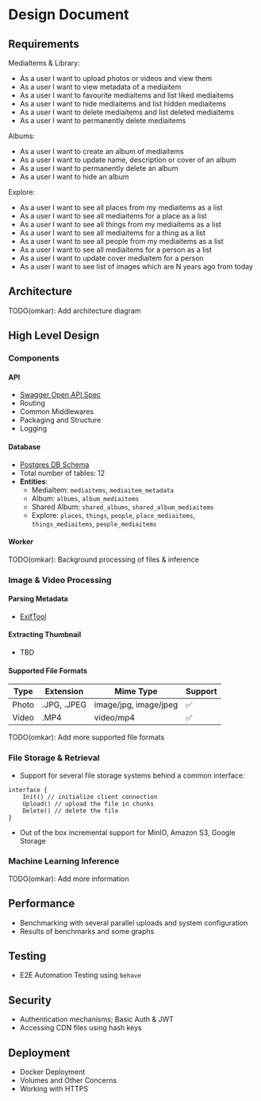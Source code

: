 # Design Document

## Requirements
MediaItems & Library:
- As a user I want to upload photos or videos and view them
- As a user I want to view metadata of a mediaitem
- As a user I want to favourite mediaitems and list liked mediaitems
- As a user I want to hide mediaitems and list hidden mediaitems
- As a user I want to delete mediaitems and list deleted mediaitems
- As a user I want to permanently delete mediaitems

Albums:
- As a user I want to create an album of mediaitems
- As a user I want to update name, description or cover of an album
- As a user I want to permanently delete an album
- As a user I want to hide an album

Explore:
- As a user I want to see all places from my mediaitems as a list
- As a user I want to see all mediaitems for a place as a list
- As a user I want to see all things from my mediaitems as a list
- As a user I want to see all mediaitems for a thing as a list
- As a user I want to see all people from my mediaitems as a list
- As a user I want to see all mediaitems for a person as a list
- As a user I want to update cover mediaitem for a person
- As a user I want to see list of images which are N years ago from today

## Architecture
TODO(omkar): Add architecture diagram

## High Level Design

### Components

#### API
- [Swagger Open API Spec](assets/swagger.yaml)
- Routing
- Common Middlewares
- Packaging and Structure
- Logging

#### Database
- [Postgres DB Schema](assets/schema.sql)
- Total number of tables: 12
- **Entities**:
    - MediaItem: `mediaitems`, `mediaitem_metadata`
    - Album: `albums`, `album_mediaitems`
    - Shared Album: `shared_albums`, `shared_album_mediaitems`
    - Explore: `places`, `things`, `people`, `place_mediaitems`, `things_mediaitems`, `people_mediaitems`

#### Worker
TODO(omkar): Background processing of files & inference

### Image & Video Processing

#### Parsing Metadata 
- [ExifTool](https://www.exiftool.org/)

#### Extracting Thumbnail
- TBD

#### Supported File Formats
| Type | Extension | Mime Type | Support |
| ---- | --------- | --------- | ------- |
| Photo | .JPG, .JPEG | image/jpg, image/jpeg | ✅ |
| Video | .MP4 | video/mp4 | ✅ |
TODO(omkar): Add more supported file formats

### File Storage & Retrieval
- Support for several file storage systems behind a common interface:
```
interface {
    Init() // initialize client connection
    Upload() // upload the file in chunks
    Delete() // delete the file
}
```
- Out of the box incremental support for MinIO, Amazon S3, Google Storage

### Machine Learning Inference
TODO(omkar): Add more information

## Performance
- Benchmarking with several parallel uploads and system configuration
- Results of benchmarks and some graphs

## Testing
- E2E Automation Testing using `behave`

## Security
- Authentication mechanisms; Basic Auth & JWT
- Accessing CDN files using hash keys

## Deployment
- Docker Deployment 
- Volumes and Other Concerns
- Working with HTTPS

